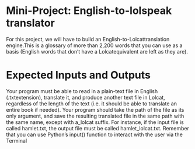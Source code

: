 # Mini-Project: English-to-lolspeak translator

For this project, we will have to build an English-to-Lolcattranslation engine.This is a glossary of more than 2,200 
words that you can use as a basis (English words that don’t have a Lolcatequivalent are left as they are).

# Expected Inputs and Outputs

Your program must be able to read in a plain-text file in English (.txtextension), translate it, and produce another 
text file in Lolcat, regardless of the length of the text (i.e. it should be able to translate an entire book if 
needed). Your program should take the path of the file as its only argument, and save the resulting translated 
file in the same path with the same name, except with a_lolcat suffix. For instance, if the input file is called 
hamlet.txt, the output file must be called hamlet_lolcat.txt. Remember that you can use Python’s input() function
to interact with the user via the Terminal